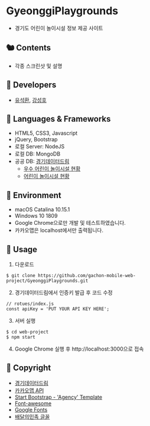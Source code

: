 # GyeonggiPlaygrounds

- 경기도 어린이 놀이시설 정보 제공 사이트

## 🐿 Contents

- 각종 스크린샷 및 설명

## 🐪 Developers

- [유석환](https://github.com/youseokhwan), [강성호](https://github.com/KANGSUNGHO)

## 🐔 Languages & Frameworks

- HTML5, CSS3, Javascript
- jQuery, Bootstrap
- 로컬 Server: NodeJS
- 로컬 DB: MongoDB
- 공공 DB: [경기데이터드림](https://data.gg.go.kr)
  - [우수 어린이 놀이시설 현황](https://data.gg.go.kr/portal/data/service/selectServicePage.do?page=1&sortColumn=&sortDirection=&infId=Y003P77LUN0Y3O66N47612192869&infSeq=1)
  - [어린이 놀이시설 현황](https://data.gg.go.kr/portal/data/service/selectServicePage.do?page=1&sortColumn=&sortDirection=&infId=I6Y5W00421151P0RPW7Y12521845&infSeq=1)

## 🐖 Environment

- macOS Catalina 10.15.1
- Windows 10 1809
- Google Chrome으로만 개발 및 테스트하였습니다.
- 카카오맵은 localhost에서만 출력됩니다.

## 🐍 Usage

1. 다운로드
~~~
$ git clone https://github.com/gachon-mobile-web-project/GyeonggiPlaygrounds.git
~~~

2. 경기데이터드림에서 인증키 발급 후 코드 수정
~~~
// rotues/index.js
const apiKey = 'PUT YOUR API KEY HERE';
~~~

3. 서버 실행
~~~
$ cd web-project
$ npm start
~~~

4. Google Chrome 실행 후 http://<span></span>localhost:3000으로 접속

## 🦢 Copyright

- [경기데이터드림](https://data.gg.go.kr)
- [카카오맵 API](http://apis.map.kakao.com/)
- [Start Bootstrap - 'Agency' Template](https://startbootstrap.com/previews/agency/)
- [Font-awesome](https://fontawesome.com/)
- [Google Fonts](https://fonts.google.com/)
- [배달의민족 글꼴](https://www.woowahan.com/#/fonts)
